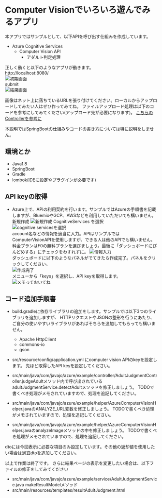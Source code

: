 # Computer Visionでいろいろ遊んでみるアプリ

本アプリではサンプルとして、以下APIを呼び出す仕組みを作成しています。

- Azure Cognitive Services
    - Computer Vision API
        - アダルト判定処理

正しく動くと以下のようなアプリが動きます。    
http://localhost:8080/    
![初期画面](https://github.com/mahya8585/201702JavajoPyLadies/blob/master/Java/readmeImage/demo1.png)    
submit    
![結果画面](https://github.com/mahya8585/201702JavajoPyLadies/blob/master/Java/readmeImage/demo2.png)    


画像はネット上に落ちているURLを張り付けてください。ローカルからアップロードしてみたい人はぜひ作ってみてね。
ファイルアップロード処理は以下のコードを参考にしてみてください(アップロード先が必要になります)。
[こちらのControllerを参考に](https://github.com/mahya8585/ComputerVisionSandbox/blob/master/cvSandbox/src/main/java/com/maaya/azure/example/controller/AdultJudgmentController.java#L36)

本説明ではSpringBootの仕組みやコードの書き方については特に説明をしません。

## 環境とか

- Java1.8
- SpringBoot
- Gradle
- lombok(IDEに設定やプラグインが必要です)

## API keyの取得

- Azure上で、APIの利用契約を行います。サンプルではAzureの手順書を記載しますが、BluemixやGCP、AWSなどを利用していただいても構いません。    
新規作成
![新規作成](https://github.com/mahya8585/201702JavajoPyLadies/blob/master/Java/readmeImage/azure1.png)
CognitiveServices を選択
![cognitive servicesを選択](https://github.com/mahya8585/201702JavajoPyLadies/blob/master/Java/readmeImage/azure2.png)    
account名などの情報を適当に入力。APIはサンプルではComputerVisionAPIを使用しますが、できる人は他のAPIでも構いません。料金プランはF0の無料プランを選びましょう。最後に「ダッシュボードにぴんどめする」にチェックをわすれずに。
![情報入力](https://github.com/mahya8585/201702JavajoPyLadies/blob/master/Java/readmeImage/azure3.png)    
ダッシュボードに以下のようなパネルがでてきたら作成完了。パネルをクリックしてください。    
![作成完了](https://github.com/mahya8585/201702JavajoPyLadies/blob/master/Java/readmeImage/azure4.png)    
メニューから「keys」を選択し、API keyを取得します。    
![メモっておいてね](https://github.com/mahya8585/201702JavajoPyLadies/blob/master/Java/readmeImage/azure5.png)    


## コード追加手順書

- build.gradleに依存ライブラリの追加をします。サンプルでは以下3つのライブラリを追加しますが、
HTTPリクエストやJSONの整形を行うにあたり、ご自分の使いやすいライブラリがあればそちらを追加してもらっても構いません。
    - Apache HttpClient
    - commons-io
    - gson

- src/resource/config/application.yml にcomputer vision APIのkeyを設定します。
先ほど取得したAPI keyを設定してください。

- src/main/java/com/javajo/azure/example/controller/AdultJudgmentController.judgeAdultメソッド内で呼び出されているadultJudgmentService.detectAdultメソッドを修正しましょう。
TODOで書くべき処理がメモされていますので、処理を追記してください。

- src/main/java/com/javajo/azure/example/helper/AzureComputerVisionHelper.javaのANALYZE_URL変数を修正しましょう。
TODOで書くべき処理がメモされていますので、処理を追記してください。

- src/main/java/com/javajo/azure/example/helper/AzureComputerVisionHelper.javaのanalyzeImageメソッドの中を修正しましょう。
TODOで書くべき処理がメモされていますので、処理を追記してください。    
    
dtoには今回表示に必要な項目のみ設定しています。その他の返却値を使用したい場合は適宜dtoを追加してください。


以上で作業は終了です。
さらに結果ページの表示を変更したい場合は、以下ファイルの修正をしてみてください

- src/main/java/com/javajo/azure/example/service/AdultJudgementService.java makeResultModelメソッド
- src/main/resources/templates/resultAdultJudgment.html





